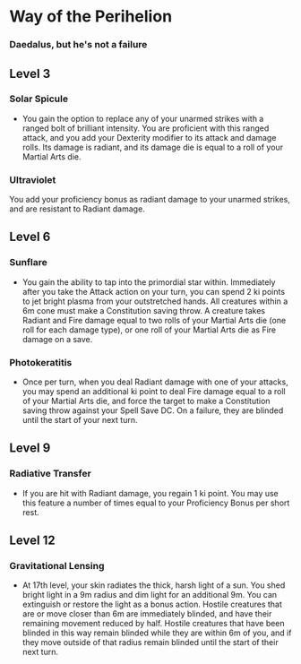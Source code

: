 # Way of the Perihelion
### Daedalus, but he's not a failure


## Level 3
### Solar Spicule
 - You gain the option to replace any of your unarmed strikes with a ranged bolt of brilliant intensity. You are proficient with this ranged attack, and you add your Dexterity modifier to its attack and damage rolls. Its damage is radiant, and its damage die is equal to a roll of your Martial Arts die. 
 
### Ultraviolet
You add your proficiency bonus as radiant damage to your unarmed strikes, and are resistant to Radiant damage.


## Level 6
### Sunflare
 - You gain the ability to tap into the primordial star within. Immediately after you take the Attack action on your turn, you can spend 2 ki points to jet bright plasma from your outstretched hands. All creatures within a 6m cone must make a Constitution saving throw. A creature takes Radiant and Fire damage equal to two rolls of your Martial Arts die (one roll for each damage type), or one roll of your Martial Arts die as Fire damage on a save.

### Photokeratitis
 - Once per turn, when you deal Radiant damage with one of your attacks, you may spend an additional ki point to deal Fire damage equal to a roll of your Martial Arts die, and force the target to make a Constitution saving throw against your Spell Save DC. On a failure, they are blinded until the start of your next turn.


## Level 9
### Radiative Transfer
 - If you are hit with Radiant damage, you regain 1 ki point. You may use this feature a number of times equal to your Proficiency Bonus per short rest.


## Level 12
### Gravitational Lensing
 - At 17th level, your skin radiates the thick, harsh light of a sun. You shed bright light in a 9m radius and dim light for an additional 9m. You can extinguish or restore the light as a bonus action. Hostile creatures that are or move closer than 6m are immediately blinded, and have their remaining movement reduced by half. Hostile creatures that have been blinded in this way remain blinded while they are within 6m of you, and if they move outside of that radius remain blinded until the start of their next turn.